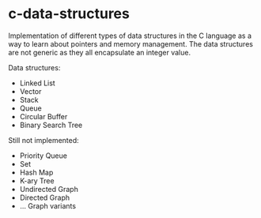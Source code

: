 # c-data-structures
Implementation of different types of data structures in the C language as a way to learn about pointers and memory management.
The data structures are not generic as they all encapsulate an integer value.

Data structures:
- Linked List
- Vector
- Stack
- Queue
- Circular Buffer
- Binary Search Tree

Still not implemented:
- Priority Queue
- Set
- Hash Map
- K-ary Tree
- Undirected Graph
- Directed Graph
- ... Graph variants